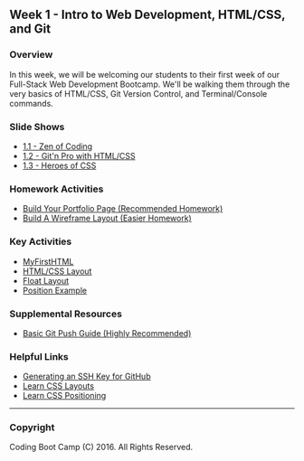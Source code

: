 ## Week 1 - Intro to Web Development, HTML/CSS, and Git

### Overview
In this week, we will be welcoming our students to their first week of our Full-Stack Web Development Bootcamp. We'll be walking them through the very basics of HTML/CSS, Git Version Control, and Terminal/Console commands.

### Slide Shows
* [1.1 - Zen of Coding](1-class-content/1.1/slide-shows)
* [1.2 - Git'n Pro with HTML/CSS](1-class-content/1.2/slide-shows)
* [1.3 - Heroes of CSS](1-class-content/1.3/slide-shows)

### Homework Activities
* [Build Your Portfolio Page (Recommended Homework)](2-Homework/Instructions/recommended-homework-assignment.md)
* [Build A Wireframe Layout (Easier Homework)](2-Homework/Instructions/easier-homework-assignment.md)

### Key Activities
* [MyFirstHTML](1-class-content/1.1/Activities/2-MyFirstHTML)
* [HTML/CSS Layout](1-class-content/1.2/Activities/3-HTML_CSS_Layout)
* [Float Layout](1-class-content/1.3/Activities/3-FloatLayout-Activity)
* [Position Example](1-class-content/1.3/Activities/5-CSS_PositionedLayout)

### Supplemental Resources
* [Basic Git Push Guide (Highly Recommended)](1-class-content/1.2/Supplemental/GitHub-Help/)

### Helpful Links
* [Generating an SSH Key for GitHub](https://help.github.com/articles/generating-an-ssh-key/)
* [Learn CSS Layouts](http://learn.shayhowe.com/html-css/positioning-content/)
* [Learn CSS Positioning](http://learn.shayhowe.com/advanced-html-css/detailed-css-positioning/)

-------

### Copyright
Coding Boot Camp (C) 2016. All Rights Reserved.
